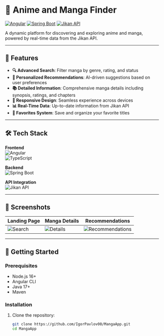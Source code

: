 # 🎌 Anime and Manga Finder  

[![Angular](https://img.shields.io/badge/Angular-DD0031?style=flat&logo=angular&logoColor=white)](https://angular.io/)
[![Spring Boot](https://img.shields.io/badge/Spring_Boot-6DB33F?style=flat&logo=spring&logoColor=white)](https://spring.io/)
[![Jikan API](https://img.shields.io/badge/Jikan_API-000000?style=flat&logo=myanimelist&logoColor=white)](https://jikan.moe/)

A dynamic platform for discovering and exploring anime and manga, powered by real-time data from the Jikan API.

---

## 🌟 Features  
- **🔍 Advanced Search**: Filter manga by genre, rating, and status  
- **🎯 Personalized Recommendations**: AI-driven suggestions based on user preferences  
- **📚 Detailed Information**: Comprehensive manga details including synopsis, ratings, and chapters  
- **📱 Responsive Design**: Seamless experience across devices  
- **📊 Real-Time Data**: Up-to-date information from Jikan API  
- **🌟 Favorites System**: Save and organize your favorite titles  

---

## 🛠️ Tech Stack  
**Frontend**  
![Angular](https://img.shields.io/badge/Angular-DD0031?style=flat&logo=angular&logoColor=white)  
![TypeScript](https://img.shields.io/badge/TypeScript-3178C6?style=flat&logo=typescript&logoColor=white)  

**Backend**  
![Spring Boot](https://img.shields.io/badge/Spring_Boot-6DB33F?style=flat&logo=spring&logoColor=white)  

**API Integration**  
![Jikan API](https://img.shields.io/badge/Jikan_API-000000?style=flat&logo=myanimelist&logoColor=white)  

---

## 📸 Screenshots  
| Landing Page | Manga Details | Recommendations |  
|------------------|---------------|------------------|  
| ![Search](https://github.com/IgorPavlov00/MangaApp/assets/103071674/1c82e657-5611-4b21-8eda-2510575759ee) | ![Details](https://github.com/IgorPavlov00/MangaApp/assets/103071674/9346af4d-4922-46c5-a2a1-67d9d44c03c7) | ![Recommendations](https://github.com/IgorPavlov00/MangaApp/assets/103071674/e68ac732-98a8-4088-89e4-d16529bfe899) |  

---

## 🏁 Getting Started  

### Prerequisites  
- Node.js 16+  
- Angular CLI  
- Java 17+  
- Maven  

### Installation  
1. Clone the repository:  
   ```bash  
   git clone https://github.com/IgorPavlov00/MangaApp.git  
   cd MangaApp  
